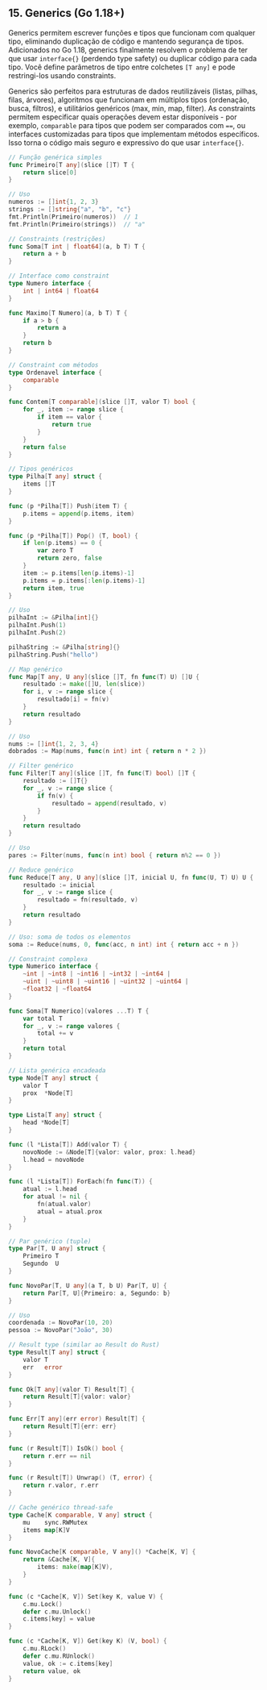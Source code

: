 ## 15. Generics (Go 1.18+)

Generics permitem escrever funções e tipos que funcionam com qualquer tipo, eliminando duplicação de código e mantendo segurança de tipos. Adicionados no Go 1.18, generics finalmente resolvem o problema de ter que usar `interface{}` (perdendo type safety) ou duplicar código para cada tipo. Você define parâmetros de tipo entre colchetes `[T any]` e pode restringi-los usando constraints.

Generics são perfeitos para estruturas de dados reutilizáveis (listas, pilhas, filas, árvores), algoritmos que funcionam em múltiplos tipos (ordenação, busca, filtros), e utilitários genéricos (max, min, map, filter). As constraints permitem especificar quais operações devem estar disponíveis - por exemplo, `comparable` para tipos que podem ser comparados com `==`, ou interfaces customizadas para tipos que implementam métodos específicos. Isso torna o código mais seguro e expressivo do que usar `interface{}`.

```go
// Função genérica simples
func Primeiro[T any](slice []T) T {
    return slice[0]
}

// Uso
numeros := []int{1, 2, 3}
strings := []string{"a", "b", "c"}
fmt.Println(Primeiro(numeros))  // 1
fmt.Println(Primeiro(strings))  // "a"

// Constraints (restrições)
func Soma[T int | float64](a, b T) T {
    return a + b
}

// Interface como constraint
type Numero interface {
    int | int64 | float64
}

func Maximo[T Numero](a, b T) T {
    if a > b {
        return a
    }
    return b
}

// Constraint com métodos
type Ordenavel interface {
    comparable
}

func Contem[T comparable](slice []T, valor T) bool {
    for _, item := range slice {
        if item == valor {
            return true
        }
    }
    return false
}

// Tipos genéricos
type Pilha[T any] struct {
    items []T
}

func (p *Pilha[T]) Push(item T) {
    p.items = append(p.items, item)
}

func (p *Pilha[T]) Pop() (T, bool) {
    if len(p.items) == 0 {
        var zero T
        return zero, false
    }
    item := p.items[len(p.items)-1]
    p.items = p.items[:len(p.items)-1]
    return item, true
}

// Uso
pilhaInt := &Pilha[int]{}
pilhaInt.Push(1)
pilhaInt.Push(2)

pilhaString := &Pilha[string]{}
pilhaString.Push("hello")

// Map genérico
func Map[T any, U any](slice []T, fn func(T) U) []U {
    resultado := make([]U, len(slice))
    for i, v := range slice {
        resultado[i] = fn(v)
    }
    return resultado
}

// Uso
nums := []int{1, 2, 3, 4}
dobrados := Map(nums, func(n int) int { return n * 2 })

// Filter genérico
func Filter[T any](slice []T, fn func(T) bool) []T {
    resultado := []T{}
    for _, v := range slice {
        if fn(v) {
            resultado = append(resultado, v)
        }
    }
    return resultado
}

// Uso
pares := Filter(nums, func(n int) bool { return n%2 == 0 })

// Reduce genérico
func Reduce[T any, U any](slice []T, inicial U, fn func(U, T) U) U {
    resultado := inicial
    for _, v := range slice {
        resultado = fn(resultado, v)
    }
    return resultado
}

// Uso: soma de todos os elementos
soma := Reduce(nums, 0, func(acc, n int) int { return acc + n })

// Constraint complexa
type Numerico interface {
    ~int | ~int8 | ~int16 | ~int32 | ~int64 |
    ~uint | ~uint8 | ~uint16 | ~uint32 | ~uint64 |
    ~float32 | ~float64
}

func Soma[T Numerico](valores ...T) T {
    var total T
    for _, v := range valores {
        total += v
    }
    return total
}

// Lista genérica encadeada
type Node[T any] struct {
    valor T
    prox  *Node[T]
}

type Lista[T any] struct {
    head *Node[T]
}

func (l *Lista[T]) Add(valor T) {
    novoNode := &Node[T]{valor: valor, prox: l.head}
    l.head = novoNode
}

func (l *Lista[T]) ForEach(fn func(T)) {
    atual := l.head
    for atual != nil {
        fn(atual.valor)
        atual = atual.prox
    }
}

// Par genérico (tuple)
type Par[T, U any] struct {
    Primeiro T
    Segundo  U
}

func NovoPar[T, U any](a T, b U) Par[T, U] {
    return Par[T, U]{Primeiro: a, Segundo: b}
}

// Uso
coordenada := NovoPar(10, 20)
pessoa := NovoPar("João", 30)

// Result type (similar ao Result do Rust)
type Result[T any] struct {
    valor T
    err   error
}

func Ok[T any](valor T) Result[T] {
    return Result[T]{valor: valor}
}

func Err[T any](err error) Result[T] {
    return Result[T]{err: err}
}

func (r Result[T]) IsOk() bool {
    return r.err == nil
}

func (r Result[T]) Unwrap() (T, error) {
    return r.valor, r.err
}

// Cache genérico thread-safe
type Cache[K comparable, V any] struct {
    mu    sync.RWMutex
    items map[K]V
}

func NovoCache[K comparable, V any]() *Cache[K, V] {
    return &Cache[K, V]{
        items: make(map[K]V),
    }
}

func (c *Cache[K, V]) Set(key K, value V) {
    c.mu.Lock()
    defer c.mu.Unlock()
    c.items[key] = value
}

func (c *Cache[K, V]) Get(key K) (V, bool) {
    c.mu.RLock()
    defer c.mu.RUnlock()
    value, ok := c.items[key]
    return value, ok
}
```
